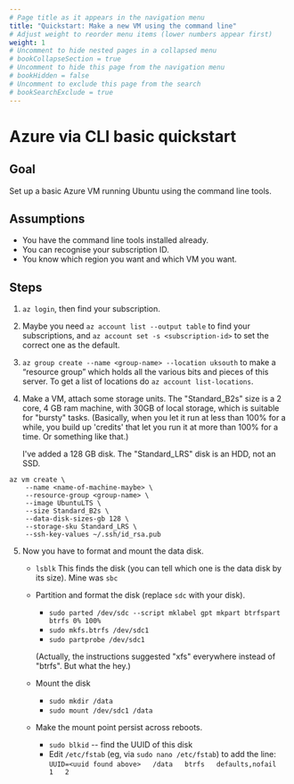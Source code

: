 ```yaml
---
# Page title as it appears in the navigation menu
title: "Quickstart: Make a new VM using the command line"
# Adjust weight to reorder menu items (lower numbers appear first)
weight: 1
# Uncomment to hide nested pages in a collapsed menu
# bookCollapseSection = true
# Uncomment to hide this page from the navigation menu
# bookHidden = false
# Uncomment to exclude this page from the search
# bookSearchExclude = true
---
```


# Azure via CLI basic quickstart

## Goal

Set up a basic Azure VM running Ubuntu using the command line tools.

## Assumptions

- You have the command line tools installed already.
- You can recognise your subscription ID.
- You know which region you want and which VM you want.

## Steps

1. `az login`, then find your subscription.

2. Maybe you need `az account list --output table` to find your subscriptions,
   and `az account set -s <subscription-id>` to set the correct one as the
   default.
   
3. `az group create --name <group-name> --location uksouth` to make a “resource
   group” which holds all the various bits and pieces of this server. To get a
   list of locations do `az account list-locations`.
   
4. Make a VM, attach some storage units. The "Standard_B2s" size is a 2 core, 4
   GB ram machine, with 30GB of local storage, which is suitable for "bursty"
   tasks. (Basically, when you let it run at less than 100% for a while, you
   build up 'credits' that let you run it at more than 100% for a time. Or
   something like that.) 
   
   I've added a 128 GB disk. The "Standard_LRS" disk is an HDD, not an SSD.

```
az vm create \
    --name <name-of-machine-maybe> \
    --resource-group <group-name> \
    --image UbuntuLTS \
    --size Standard_B2s \
    --data-disk-sizes-gb 128 \
    --storage-sku Standard_LRS \
    --ssh-key-values ~/.ssh/id_rsa.pub
```

5. Now you have to format and mount the data disk. 

   - `lsblk` This finds the disk (you can tell which one is the data disk by its
     size). Mine was `sbc`
     
   - Partition and format the disk (replace `sdc` with your disk).
     - `sudo parted /dev/sdc --script mklabel gpt mkpart btrfspart btrfs 0% 100%`
     - `sudo mkfs.btrfs /dev/sdc1`
     - `sudo partprobe /dev/sdc1`
     
     (Actually, the instructions suggested "xfs" everywhere instead of
     "btrfs". But what the hey.)
     
   - Mount the disk
     - `sudo mkdir /data`
     - `sudo mount /dev/sdc1 /data`
     
   - Make the mount point persist across reboots.
     - `sudo blkid` -- find the UUID of this disk
     - Edit `/etc/fstab` (eg, via `sudo nano /etc/fstab`) to add the line:
       `UUID=<uuid found above>   /data   btrfs   defaults,nofail   1   2`
      
 